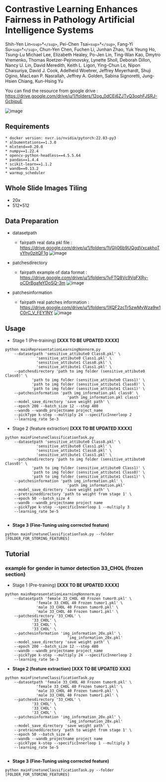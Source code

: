 # Contrastive Learning Enhances Fairness in Pathology Artificial Intelligence Systems

Shih-Yen Lin`<sup>`†`</sup>`, Pei-Chen Tsai`<sup>`†`</sup>`, Fang-Yi Su`<sup>`†`</sup>`, Chun-Yen Chen, Fuchen Li, Junhan Zhao, Yuk Yeung Ho, Tsung-Lu Michael Lee, Elizabeth Healey, Po-Jen Lin, Ting-Wan Kao, Dmytro Vremenko, Thomas Roetzer-Pejrimovsky, Lynette Sholl, Deborah Dillon, Nancy U. Lin, David Meredith, Keith L. Ligon, Ying-Chun Lo, Nipon Chaisuriya, David J. Cook, Adelheid Woehrer, Jeffrey Meyerhardt, Shuji Ogino, MacLean P. Nasrallah, Jeffrey A. Golden, Sabina Signoretti, Jung-Hsien Chiang, Kun-Hsing Yu

You can find the resource from google drive : https://drive.google.com/drive/u/1/folders/12og_0dCEj6ZJTvQ3oqhFJSRJ-GcbjpuE

![image](https://i.ibb.co/gL70h1Tp/2025-10-07-201353.jpg)

## Requirements

    * docker version: nvcr.io/nvidia/pytorch:22.03-py3
    * albumentations==1.3.0
    * mlxtend==0.20.0
    * numpy==1.22.4
    * opencv-python-headless==4.5.5.64
    * pandas==1.4.4
    * scikit-learn==1.1.2
    * wandb==0.13.2
    * warmup_scheduler

## Whole Slide Images Tiling

* 20x
* 512*512

## Data Preparation

* datasetpath

  * fairpath real data pkl file : https://drive.google.com/drive/u/1/folders/1VGlj06b9UQgdVxcakhoTvYhy0zitQF1g
    ![image](https://i.imgur.com/hMXp7HQ.png)
* patchesdirectory

  * fairpath example of data format : https://drive.google.com/drive/u/1/folders/1yFTQ8Vc9VqFXRy-oCDrBgafeYDoSQ-3m
    ![image](https://i.imgur.com/Qe9DGsU.png)
* patchesinformation

  * fairpath real patches information : https://drive.google.com/drive/u/1/folders/1XQF2zcTr5zwMvWza9w1C0rC_V_FEY1NY
    ![image](https://i.imgur.com/SW13jlE.png)

## Usage

* Stage 1 (Pre-training) **[XXX TO BE UPDATED XXXX]**

```
python mainRepresentationLearningNonnorm.py 
    --datasetpath 'sensitive_attibute0 Class0.pkl' \
	          'sensitive_attibute0 Class1.pkl' \
	          'sensitive_attibute1 Class0.pkl' \
	          'sensitive_attibute1 Class1.pkl' \
    --patchesdirectory 'path to img folder (sensitive_attibute0 Class0)' \
			'path to img folder (sensitive_attibute0 Class1)' \
			'path to img folder (sensitive_attibute1 Class0)' \
			'path to img folder (sensitive_attibute1 Class1)' \
	--patchesinformation 'path img_information.pkl class0' \
                            'path img_information.pkl class1'
	--model_save_directory 'save weight path' \
	--epoch 200 --batch_size 12 --step 480 
    --wandb --wandb_projectname project_name 
    --pickType k-step --multiply 24 --specificInnerloop 2 
    --learning_rate 5e-3
```

* Stage 2 (feature extraction) **[XXX TO BE UPDATED XXXX]**

```
python mainFinetuneClassificationTask.py 
    --datasetpath 'sensitive_attibute0 Class0.pkl' \
	          'sensitive_attibute0 Class1.pkl' \
	          'sensitive_attibute1 Class0.pkl' \
	          'sensitive_attibute1 Class1.pkl' \
    --patchesdirectory 'path to img folder (sensitive_attibute0 Class0)' \
			'path to img folder (sensitive_attibute0 Class1)' \
			'path to img folder (sensitive_attibute1 Class0)' \
			'path to img folder (sensitive_attibute1 Class1)' \
	--patchesinformation 'path img_information.pkl' \
                            'path img_information.pkl'
	--model_save_directory 'save weight path' \
    --pretraineddirectory 'path to weight from stage 1' \
    --epoch 50 --batch_size 4 
    --wandb --wandb_projectname project name 
    --pickType k-step --specificInnerloop 1 --multiply 3 
    --learning_rate 5e-5
   
```

* **Stage 3 (Fine-Tuning using corrected feature)**

```
python mainFinetuneClassificationTask.py --folder [FOLDER_FOR_STORING_FEATURES]
```


## Tutorial

### example for gender in tumor detection 33_CHOL (frozen section)

* Stage 1 (Pre-training) **[XXX TO BE UPDATED XXXX]**

```
python mainRepresentationLearningNonnorm.py 
    --datasetpath 'female 33_CHOL 40 Frozen tumor0.pkl' \
	          'female 33_CHOL 40 Frozen tumor1.pkl' \
	          'male 33_CHOL 40 Frozen tumor0.pkl' \
	          'male 33_CHOL 40 Frozen tumor1.pkl' \
    --patchesdirectory '33_CHOL' \
			'33_CHOL' \
			'33_CHOL' \
			'33_CHOL' \
	--patchesinformation 'img_information_20x.pkl' \
                            'img_information_20x.pkl'
	--model_save_directory 'save weight path' \
	--epoch 200 --batch_size 12 --step 480 
    --wandb --wandb_projectname project_name 
    --pickType k-step --multiply 24 --specificInnerloop 2 
    --learning_rate 5e-3
```

* **Stage 2 (feature extraction) **[XXX TO BE UPDATED XXX**]**

```
python mainFinetuneClassificationTask.py 
    --datasetpath 'female 33_CHOL 40 Frozen tumor0.pkl' \
	          'female 33_CHOL 40 Frozen tumor1.pkl' \
	          'male 33_CHOL 40 Frozen tumor0.pkl' \
	          'male 33_CHOL 40 Frozen tumor1.pkl' \
    --patchesdirectory '33_CHOL' \
			'33_CHOL' \
			'33_CHOL' \
			'33_CHOL' \
	--patchesinformation 'img_information_20x.pkl' \
                            'img_information_20x.pkl'
	--model_save_directory 'save weight path' \
    --pretraineddirectory 'path to weight from stage 1' \
    --epoch 50 --batch_size 4 
    --wandb --wandb_projectname project name 
    --pickType k-step --specificInnerloop 1 --multiply 3 
    --learning_rate 5e-5
   
```

* **Stage 3 (Fine-Tuning using corrected feature)**

```
python mainFinetuneClassificationTask.py --folder [FOLDER_FOR_STORING_FEATURES]
```
